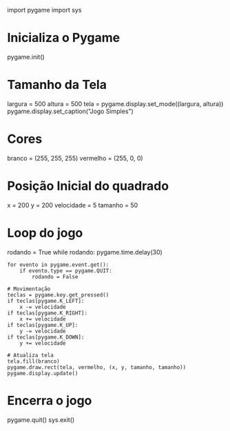 import pygame
import sys

# Inicializa o Pygame
pygame.init()

# Tamanho da Tela
largura = 500
altura = 500
tela = pygame.display.set_mode((largura, altura))
pygame.display.set_caption("Jogo Simples")

# Cores
branco = (255, 255, 255)
vermelho = (255, 0, 0)

# Posição Inicial do quadrado
x = 200
y = 200
velocidade = 5
tamanho = 50

# Loop do jogo
rodando = True
while rodando:
    pygame.time.delay(30)

    for evento in pygame.event.get():
        if evento.type == pygame.QUIT:
            rodando = False

    # Movimentação
    teclas = pygame.key.get_pressed()
    if teclas[pygame.K_LEFT]:
        x -= velocidade
    if teclas[pygame.K_RIGHT]:
        x += velocidade
    if teclas[pygame.K_UP]:
        y -= velocidade
    if teclas[pygame.K_DOWN]:
        y += velocidade

    # Atualiza tela
    tela.fill(branco)
    pygame.draw.rect(tela, vermelho, (x, y, tamanho, tamanho))
    pygame.display.update()

# Encerra o jogo
pygame.quit()
sys.exit()
